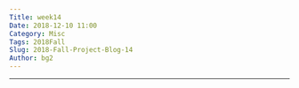 ```yaml
---
Title: week14
Date: 2018-12-10 11:00
Category: Misc
Tags: 2018Fall
Slug: 2018-Fall-Project-Blog-14
Author: bg2
---
```




<!-- PELICAN_END_SUMMARY -->


----


